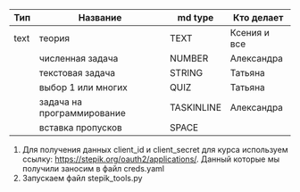 | Тип  | Название                   | md type    | Кто делает   |
| ---- |----------------------------|------------| ------------ |
| text | теория                     | TEXT       | Ксения и все |
|      | численная задача           | NUMBER     | Александра   |
|      | текстовая задача           | STRING     | Татьяна      |
|      | выбор 1 или многих         | QUIZ       | Татьяна      |
|      | задача на программирование | TASKINLINE | Александра   |
|      | вставка пропусков          | SPACE      |    |


1) Для получения данных client_id и client_secret для курса используем ссылку: https://stepik.org/oauth2/applications/. Данный которые мы получили заносим в файл creds.yaml
2) Запускаем файл stepik_tools.py
